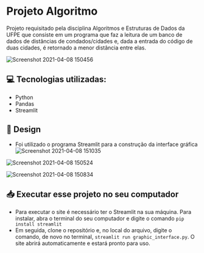 # Projeto Algoritmo
  Projeto requisitado pela disciplina Algoritmos e Estruturas de Dados da UFPE que consiste em um programa que faz a leitura de um banco de dados de distâncias de condados/cidades
  e, dada a entrada do código de duas cidades, é retornado a menor distância entre elas.
  
![Screenshot 2021-04-08 150456](https://user-images.githubusercontent.com/70080558/114075518-0019f580-987c-11eb-87cd-f0c4042eea71.png)

## 💻 Tecnologias utilizadas:
* Python
* Pandas
* Streamlit


## 🎨 Design
* Foi utilizado o programa Streamlit para a construção da interface gráfica
![Screenshot 2021-04-08 151035](https://user-images.githubusercontent.com/70080558/114076066-9bab6600-987c-11eb-8df1-ad4f3821b665.png)

![Screenshot 2021-04-08 150524](https://user-images.githubusercontent.com/70080558/114075595-1627b600-987c-11eb-8680-c3e02272c9bd.png)

![Screenshot 2021-04-08 150834](https://user-images.githubusercontent.com/70080558/114075786-5129e980-987c-11eb-93a6-6a3400ef31a9.png)

## 📥 Executar esse projeto no seu computador

- Para executar o site é necessário ter o Streamlit na sua máquina. Para instalar, abra o terminal do seu computador e digite o comando `pip install streamlit`
- Em seguida, clone o repositório e, no local do arquivo, digite o comando, de novo no terminal,  `streamlit run graphic_interface.py`. O site abrirá automaticamente e estará
pronto para uso.
